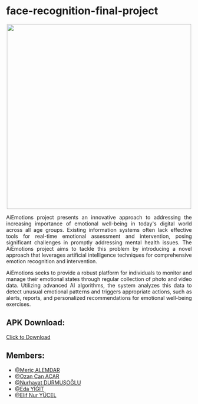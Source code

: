 # face-recognition-final-project


<p align="center">
  <img width="500" height="500" src="https://www.resimupload.org/images/2024/04/28/AiEmotions-Logo2-1.md.png">
</p>


<p align="justify">AiEmotions project presents an innovative approach to addressing the increasing importance of emotional well-being in today's digital world across all age groups. Existing information systems often lack effective tools for real-time emotional assessment and intervention, posing significant challenges in promptly addressing mental health issues. The AiEmotions project aims to tackle this problem by introducing a novel approach that leverages artificial intelligence techniques for comprehensive emotion recognition and intervention.</p>

<p align="justify">AiEmotions seeks to provide a robust platform for individuals to monitor and manage their emotional states through regular collection of photo and video data. Utilizing advanced AI algorithms, the system analyzes this data to detect unusual emotional patterns and triggers appropriate actions, such as alerts, reports, and personalized recommendations for emotional well-being exercises.</p>

## APK Download:
[Click to Download](https://drive.google.com/file/d/1mbzuzw75chSrHFcKK2_h4n9FZFop6iA3/view?usp=sharing)


## Members:
* [@Meriç ALEMDAR](https://github.com/alemdarwilson)
* [@Ozan Can ACAR](https://github.com/OzanCanAcarSoft)
* [@Nurhayat DURMUŞOĞLU](https://github.com/nurhayatdrmsglu)
* [@Eda YİĞİT](https://github.com/edayigit)
* [@Elif Nur YÜCEL](https://github.com/yucelfnur)
